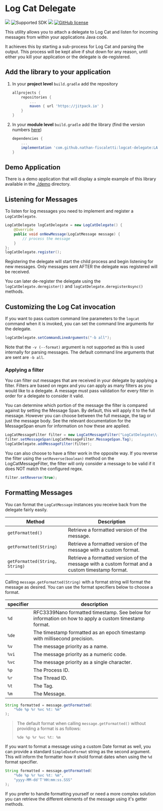# Log Cat Delegate

[![](https://jitpack.io/v/nathan-fiscaletti/logcat-delegate.svg)](https://jitpack.io/#nathan-fiscaletti/logcat-delegate)
![Supported SDK](https://img.shields.io/badge/API-14%2b-blue)
[![](https://jitpack.io/v/nathan-fiscaletti/logcat-delegate/month.svg)](https://jitpack.io/#nathan-fiscaletti/logcat-delegate)
[![GitHub license](https://img.shields.io/badge/license-Apache%202.0-blue)](https://github.com/nathan-fiscaletti/logcat-delegate/blob/master/LICENSE)

This utility allows you to attach a delegate to Log Cat and listen for incoming messages from within your applications Java code.

It achieves this by starting a sub-process for Log Cat and parsing the output. This process will be kept alive if shut down for any reason, until either you kill your application or the delegate is de-registered.

## Add the library to your application

1. In your **project level** `build.gradle` add the repository

    ```gradle
    allprojects {
        repositories {
            ...
            maven { url 'https://jitpack.io' }
        }
    }
    ```
    
2. In your **module level** `build.gradle` add the library (find the version numbers [here](https://github.com/nathan-fiscaletti/logcat-delegate/releases))

    ```gradle
    dependencies {
        ...
        implementation 'com.github.nathan-fiscaletti:logcat-delegate:LATEST_VERSION'
    }
    ```

## Demo Application

There is a demo application that will display a simple example of this library available in the [./demo](./demo) directory.

## Listening for Messages

To listen for log messages you need to implement and register a `LogCatDelegate`.

```java
LogCatDelegate logCatDelegate = new LogCatDelegate() {
    @Override
    public void onNewMessage(LogCatMessage message) {
        // process the message
    }
};
logCatDelegate.register();
```

Registering the delegate will start the child process and begin listening for new messages. Only messages sent AFTER the delegate was registered will be received.

You can later de-register the delegate using the `logCatDelegate.deregister()` and `logCatDelegate.deregisterAsync()` methods.

## Customizing the Log Cat invocation

If you want to pass custom command line parameters to the `logcat` command when it is invoked, you can set the command line arguments for the delegate.

```java
logCatDelegate.setCommandLineArguments("-b all");
```

Note that the `-v (--format)` argument is not supported as this is used internally for parsing messages. The default command line arguments that are sent are `-b all`.

### Applying a filter

You can filter out messages that are received in your delegate by applying a filter. Filters are based on regex and you can apply as many filters as you would like to a delegate. A message must pass validation for every filter in order for a delegate to consider it valid.

You can determine which portion of the message the filter is compared against by setting the Message Span. By default, this will apply it to the full message. However you can choose between the full message, the tag or just the message body. See the relevant documentation for the MessageSpan enum for information on how these are applied.

```java
LogCatMessageFilter filter = new LogCatMessageFilter("LogCatDelegate\\-Demo");
filter.setMessageSpan(LogCatMessageFilter.MessageSpan.Tag);
logCatDelegate.addMessageFilter(filter);
```

You can also choose to have a filter work in the opposite way. If you reverse the filter using the `setReverse(boolean)` method on the LogCatMessageFilter, the filter will only consider a message to be valid if it does NOT match the configured regex.

```java
filter.setReverse(true);
```

## Formatting Messages

You can format the `LogCatMessage` instances you receive back from the delegate fairly easily. 

|Method|Description|
|---|---|
|`getFormatted()`|Retrieve a formatted version of the message.|
|`getFormatted(String)`|Retrieve a formatted version of the message with a custom format.|
|`getFormatted(String, String)`|Retrieve a formatted version of the message with a custom format and a custom timestamp format.|

Calling `message.getFormatted(String)` with a format string will format the message as desired. You can use the format specifiers below to choose a format.

|specifier|description|
|---|---|
|`%d`|RFC3339Nano formatted timestamp. See below for information on how to apply a custom timestamp format.|
|`%de`|The timestamp formatted as an epoch timestamp with millisecond precision.|
|`%v`|The message priority as a name.|
|`%vi`|The message priority as a numeric code.|
|`%vc`|The message priority as a single character.|
|`%p`|The Process ID.|
|`%r`|The Thread ID.|
|`%t`|The Tag.|
|`%m`|The Message.|

```java
String formatted = message.getFormatted(
    "%de %p %r %vc %t: %m"
);
```

> The default format when calling `message.getFormatted()` without providing a format is as follows:
> ```
> %de %p %r %vc %t: %m
> ```

If you want to format a message using a custom Date format as well, you can provide a standard `SimpleDateFormat` string as the second argument. This will inform the formatter how it shold format dates when using the `%d` format specifier.

```java
String formatted = message.getFormatted(
    "%de %p %r %vc %t: %m",
    "yyyy-MM-dd'T'HH:mm:ss.SSS"
);
```

If you prefer to handle formatting yourself or need a more complex solution you can retrieve the different elements of the message using it's getter methods.
